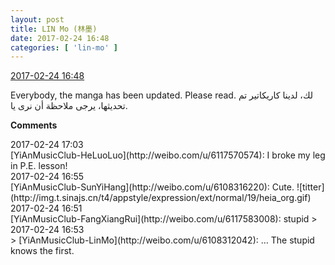 ```yaml
---
layout: post
title: LIN Mo (林墨)
date: 2017-02-24 16:48
categories: [ 'lin-mo' ]
---
```


<div class="weibo-info">
  <a href="http://weibo.com/6108312042/Ex1RI59ba">2017-02-24 16:48</a>
</div>

Everybody, the manga has been updated. Please read. لك، لدينا كاريكاتير تم تحديثها، يرجى ملاحظة أن نرى يا.

<!-- more -->

**Comments**

<div class="weibo-info">2017-02-24 17:03</div>
[YiAnMusicClub-HeLuoLuo](http://weibo.com/u/6117570574): I broke my leg in P.E. lesson!

<div class="weibo-info">2017-02-24 16:55</div>
[YiAnMusicClub-SunYiHang](http://weibo.com/u/6108316220): Cute. ![titter](http://img.t.sinajs.cn/t4/appstyle/expression/ext/normal/19/heia_org.gif)

<div class="weibo-info">2017-02-24 16:51</div>
[YiAnMusicClub-FangXiangRui](http://weibo.com/u/6117583008): stupid
> <div class="weibo-info">2017-02-24 16:53</div>
> [YiAnMusicClub-LinMo](http://weibo.com/u/6108312042): … The stupid knows the first.
